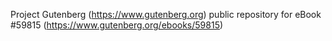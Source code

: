 Project Gutenberg (https://www.gutenberg.org) public repository for
eBook #59815 (https://www.gutenberg.org/ebooks/59815)
